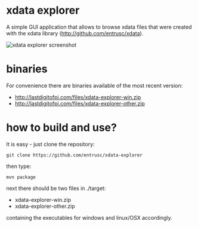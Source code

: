 xdata explorer
==============
A simple GUI application that allows to browse xdata files that were created with
the xdata library (http://github.com/entrusc/xdata).

![xdata explorer screenshot](http://lastdigitofpi.com/files/xdata-explorer-screenshot.png "xdata explorer screenshot")

binaries
========
For convenience there are binaries available of the most recent version:

* http://lastdigitofpi.com/files/xdata-explorer-win.zip
* http://lastdigitofpi.com/files/xdata-explorer-other.zip

how to build and use?
=====================
It is easy - just clone the repository:

    git clone https://github.com/entrusc/xdata-explorer

then type:

    mvn package

next there should be two files in ./target:

* xdata-explorer-win.zip
* xdata-explorer-other.zip

containing the executables for windows and linux/OSX accordingly.


